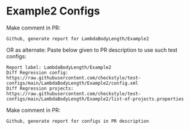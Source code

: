 # Example2 Configs
Make comment in PR:
```
Github, generate report for LambdaBodyLength/Example2
```
OR as alternate:
Paste below given to PR description to use such test configs:
```
Report label: LambdaBodyLength/Example2
Diff Regression config: https://raw.githubusercontent.com/checkstyle/test-configs/main/LambdaBodyLength/Example2/config.xml
Diff Regression projects: https://raw.githubusercontent.com/checkstyle/test-configs/main/LambdaBodyLength/Example2/list-of-projects.properties
```
Make comment in PR:
```
Github, generate report for configs in PR description
```

